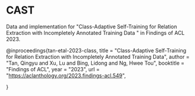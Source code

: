 # CAST
Data and implementation for "Class-Adaptive Self-Training for Relation Extraction with Incompletely Annotated Training Data
" in Findings of ACL 2023.


@inproceedings{tan-etal-2023-class,
    title = "Class-Adaptive Self-Training for Relation Extraction with Incompletely Annotated Training Data",
    author = "Tan, Qingyu  and
      Xu, Lu  and
      Bing, Lidong  and
      Ng, Hwee Tou",
    booktitle = "Findings of ACL",
    year = "2023",
    url = "https://aclanthology.org/2023.findings-acl.549",

}
